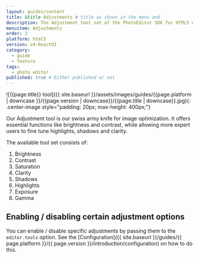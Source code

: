 ```yaml
---
layout: guides/content
title: &title Adjustments # title as shown in the menu and
description: The Adjustment tool set of the PhotoEditor SDK for HTML5 offers essential and advanced editing functions like Brightness, Contrast, Saturation or Exposure.
menuitem: Adjustments
order: 2
platform: html5
version: v4-ReactUI
category:
  - guide
  - feature
tags:
  - photo editor
published: true # Either published or not
---
```


![{{page.title}} tool]({{ site.baseurl }}/assets/images/guides/{{page.platform | downcase }}/{{page.version | downcase}}/{{page.title | downcase}}.jpg){: .center-image style="padding: 20px; max-height: 400px;"}


Our Adjustment tool is our swiss army knife for image optimization. It offers essential functions like brightness and contrast, while allowing more expert users to fine tune highlights, shadows and clarity.

<!--The tool is implemented in the [`ColorAdjustmentTool`](https://static.photoeditorsdk.com/docs/android-v3/ly/img/android/sdk/tools/ColorAdjustmentTool.html) class and displayed using the [`AdjustmentToolPanel`](https://static.photoeditorsdk.com/docs/android-v3/ly/img/android/ui/panels/AdjustmentToolPanel.html). If you want to customize the appearance of this tool, take a look at the [styling]({{ site.baseurl }}/guides/{{page.platform}}/{{page.version}}/concepts/styling) section.-->

The available tool set consists of:

1. Brightness
2. Contrast
3. Saturation
4. Clarity
5. Shadows
6. Highlights
7. Exposure
8. Gamma

## Enabling / disabling certain adjustment options

You can enable / disable specific adjustments by passing them to the `editor.tools` option. See the [Configuration]({{ site.baseurl }}/guides/{{ page.platform }}/{{ page.version }}/introduction/configuration) on how to do this.

